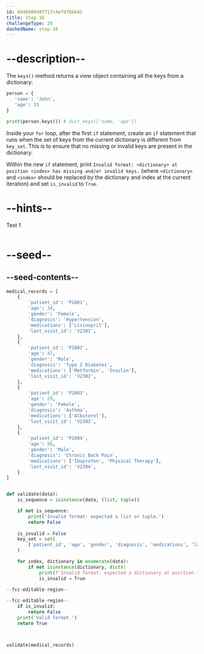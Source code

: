 ```yaml
---
id: 6846b0048f71fc4efd786b42
title: Step 16
challengeType: 20
dashedName: step-16
---
```


# --description--

The `keys()` method returns a view object containing all the keys from a dictionary:

```py
person = {
   'name': 'John',
   'age': 33
}

print(person.keys()) # dict_keys(['name, 'age'])
```

Inside your `for` loop, after the first `if` statement, create an `if` statement that runs when the set of keys from the current dictionary is different from `key_set`. This is to ensure that no missing or invalid keys are present in the dictionary.

Within the new `if` statement, print `Invalid format: <dictionary> at position <index> has missing and/or invalid keys.` (where `<dictionary>` and `<index>` should be replaced by the dictionary and index at the current iteration) and set `is_invalid` to `True`.

# --hints--

Test 1

```js

```

# --seed--

## --seed-contents--

```py
medical_records = [
    {
        'patient_id': 'P1001',
        'age': 34,
        'gender': 'Female',
        'diagnosis': 'Hypertension',
        'medications': ['Lisinopril'],
        'last_visit_id': 'V2301',
    },
    {
        'patient_id': 'P1002',
        'age': 47,
        'gender': 'Male',
        'diagnosis': 'Type 2 Diabetes',
        'medications': ['Metformin', 'Insulin'],
        'last_visit_id': 'V2302',
    },
    {
        'patient_id': 'P1003',
        'age': 29,
        'gender': 'Female',
        'diagnosis': 'Asthma',
        'medications': ['Albuterol'],
        'last_visit_id': 'V2303',
    },
    {
        'patient_id': 'P1004',
        'age': 56,
        'gender': 'Male',
        'diagnosis': 'Chronic Back Pain',
        'medications': ['Ibuprofen', 'Physical Therapy'],
        'last_visit_id': 'V2304',
    }   
]


def validate(data):
    is_sequence = isinstance(data, (list, tuple))

    if not is_sequence:
        print('Invalid format: expected a list or tuple.')
        return False
        
    is_invalid = False
    key_set = set(
        ['patient_id', 'age', 'gender', 'diagnosis', 'medications', 'last_visit_id']
    )

    for index, dictionary in enumerate(data):
        if not isinstance(dictionary, dict):
            print(f'Invalid format: expected a dictionary at position {index}.')
            is_invalid = True

--fcc-editable-region--
        
--fcc-editable-region--
    if is_invalid:
        return False
    print('Valid format.')
    return True



validate(medical_records)

```
